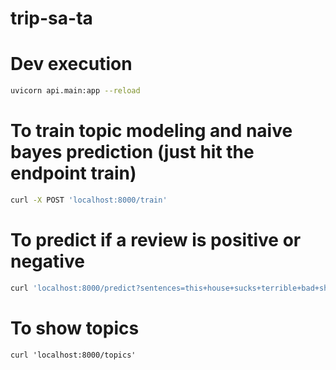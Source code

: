 # trip-sa-ta


# Dev execution
```bash
uvicorn api.main:app --reload
```

# To train topic modeling and naive bayes prediction (just hit the endpoint train)

```bash
curl -X POST 'localhost:8000/train'
```

# To predict if a review is positive or negative

```bash
curl 'localhost:8000/predict?sentences=this+house+sucks+terrible+bad+shower+weather+waitress'
```

# To show topics
```
curl 'localhost:8000/topics'
```

